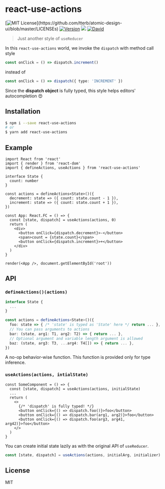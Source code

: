 # react-use-actions

[![MIT License](https://img.shields.io/apm/l/atomic-design-ui.svg?)](https://github.com/tterb/atomic-design-ui/blob/master/LICENSEs)
[![Version](https://badge.fury.io/gh/tterb%2FHyde.svg)](https://badge.fury.io/gh/tterb%2FHyde)
![](https://github.com/wasabi315/react-use-actions/workflows/CI/badge.svg)
[![David](https://david-dm.org/tterb/Hyde.svg)](https://david-dm.org/tterb/Hyde)

> Just another style of `useReducer`

In this `react-use-actions` world, we invoke the `dispatch` with method call style

```ts
const onClick = () => dispatch.increment()
```

instead of

```ts
const onClick = () => dispatch({ type: 'INCREMENT' })
```

Since the **dispatch object** is fully typed, this style helps editors' autocompletion :heart_eyes:

## Installation

```sh
$ npm i --save react-use-actions
# or
$ yarn add react-use-actions
```

## Example

```tsx
import React from 'react'
import { render } from 'react-dom'
import { defineActions, useActions } from 'react-use-actions'

interface State {
  count: number
}

const actions = defineActions<State>()({
  decrement: state => ({ count: state.count - 1 }),
  increment: state => ({ count: state.count + 1 }),
})

const App: React.FC = () => {
  const [state, dispatch] = useActions(actions, 0)
  return (
    <div>
      <button onClick={dispatch.decrement}>-</button>
      <span>count = {state.count}</span>
      <button onClick={dispatch.increment}>+</button>
    </div>
  )
}

render(<App />, document.getElementById('root'))
```

## API

### `defineActions()(actions)`

```ts
interface State {
  ...
}

const actions = defineActions<State>()({
  foo: state => { /* 'state' is typed as 'State' here */ return ... },
  // You can pass arguments to actions
  bar: (state, arg1: T1, arg2: T2) => { return ... },
  // Optional argument and variable length argument is allowed
  baz: (state, arg3: T3, ...arg4: T4[]) => { return ... },
})
```

A no-op behavior-wise function. This function is provided only for type inference.

### `useActions(actions, intialState)`

```tsx
const SomeComponent = () => {
  const [state, dispatch] = useActions(actions, initialState)
  ...
  return (
    <>
      {/* 'dispatch' is fully typed! */}
      <button onClick={() => dispatch.foo()}>foo</button>
      <button onClick={() => dispatch.bar(arg1, arg2)}>foo</button>
      <button onClick={() => dispatch.foo(arg3, arg41, arg42)}>foo</button>
    </>
  )
}
```

You can create initial state lazily as with the original API of `useReducer`.

```ts
const [state, dispatch] = useActions(actions, initialArg, initializer)
```

## License

MIT
